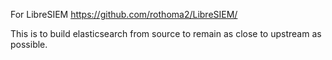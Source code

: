 For LibreSIEM
https://github.com/rothoma2/LibreSIEM/

This is to build elasticsearch from source to remain as close to upstream as possible. 
